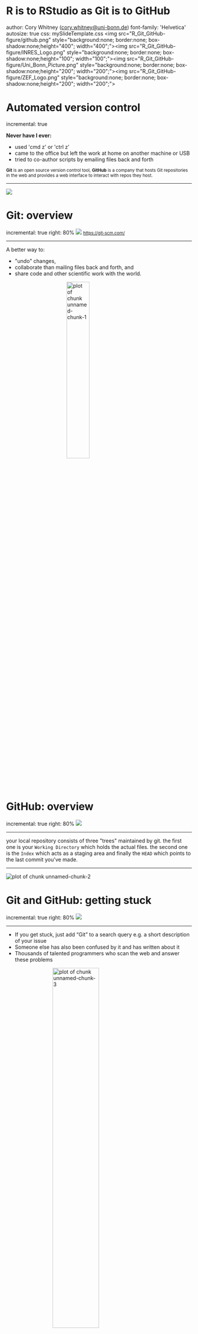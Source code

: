 <style>
.section .reveal .state-background {
    background: white;}
.section .reveal h1,
.section .reveal p {
    color: black;
    position: relative;
    top: 1%;}
    </style>
    
<style>

.footer {
    color: black; background: white;
    position: fixed; top: 100%;
    text-align:left; width:100%;
}

</style>


R is to RStudio as Git is to GitHub 
========================================================
author: Cory Whitney   (cory.whitney@uni-bonn.de)
font-family: 'Helvetica'
autosize: true
css: mySlideTemplate.css
<img src="R_Git_GitHub-figure/github.png" style="background:none; border:none; box-shadow:none;height="400"; width="400";"><img src="R_Git_GitHub-figure/INRES_Logo.png" style="background:none; border:none; box-shadow:none;height="100"; width="100";"><img src="R_Git_GitHub-figure/Uni_Bonn_Picture.png" style="background:none; border:none; box-shadow:none;height="200"; width="200";"><img src="R_Git_GitHub-figure/ZEF_Logo.png" style="background:none; border:none; box-shadow:none;height="200"; width="200";">

Automated version control
========================================================
incremental: true

**Never have I ever:**
- used 'cmd z' or 'ctrl z'
- came to the office but left the work at home on another machine or USB
- tried to co-author scripts by emailing files back and forth

<small>**Git** is an open source version control tool, **GitHub** is a company that hosts Git repositories in the web and provides a web interface to interact with repos they host.</small>

***

![](R_Git_GitHub-figure/final_doc_comic.png)

<div class="footer" style="margin-top;font-size:60%;"> 
https://swcarpentry.github.io/git-novice/guide </div>

Git: overview
========================================================
incremental: true
right: 80%
![](R_Git_GitHub-figure/git_logo.png)
<small>https://git-scm.com/</small>

***

A better way to:
- "undo" changes,
- collaborate than mailing files back and forth, and
- share code and other scientific work with the world.

<img src="R_Git_GitHub-figure/git_logo_orange.png" title="plot of chunk unnamed-chunk-1" alt="plot of chunk unnamed-chunk-1" width="35%" style="display: block; margin: auto;" />

<div class="footer" style="margin-top;font-size:60%;"> 
<https://swcarpentry.github.io/git-novice/guide> </div>

GitHub: overview
========================================================
incremental: true
right: 80%
![](R_Git_GitHub-figure/octocat.png)

***

your local repository consists of three "trees" maintained by git. the first one is your `Working Directory` which holds the actual files. the second one is the `Index` which acts as a staging area and finally the `HEAD` which points to the last commit you've made.


***

<img src="R_Git_GitHub-figure/git_areas.jpg" title="plot of chunk unnamed-chunk-2" alt="plot of chunk unnamed-chunk-2" style="display: block; margin: auto;" />

<div class="footer" style="margin-top;font-size:60%;"> http://rogerdudler.github.io/git-guide/ </div>

Git and GitHub: getting stuck
========================================================
incremental: true
right: 80%
![](R_Git_GitHub-figure/octocat.png)
***

- If you get stuck, just add “Git” to a search query e.g. a short description of your issue
- Someone else has also been confused by it and has written about it
- Thousands of talented programmers who scan the web and answer these problems
<img src="R_Git_GitHub-figure/stack-overflow.png" title="plot of chunk unnamed-chunk-3" alt="plot of chunk unnamed-chunk-3" width="50%" style="display: block; margin: auto;" />

<div class="footer" style="margin-top;font-size:60%;"> 
https://stackoverflow.com/ </div>

Git and GitHub: basics
========================================================
incremental: true
right: 80%
![](R_Git_GitHub-figure/octocat.png)
***

Install Git & join Github (if you have not already):

- install Git
<small>https://git-scm.com/downloads</small>

- join Github
<small>https://github.com/</small>


Some useful tips on getting these running from our friends 

- University of Zurich
<small>http://www.geo.uzh.ch/microsite/reproducible_research/post/rr-rstudio-git/</small>

- Nathan Stephens, a very helpful R blogger 
<small>https://support.rstudio.com/hc/en-us/articles/200532077-Version-Control-with-Git-and-SVN</small>

GitHub: intro hello-world
========================================================
incremental: true
right: 80%
![](R_Git_GitHub-figure/octocat.png)
***
**GitHub** 
- a commercial website that lets you store repository publicly for free (get an education account with an uni email address)
- a friendly interface, no need to remember command line. 
- useful features including issues, wikis etc.

<img src="R_Git_GitHub-figure/Github-Icon-4.png" title="plot of chunk unnamed-chunk-4" alt="plot of chunk unnamed-chunk-4" style="display: block; margin: auto;" />

GitHub: intro hello-world
========================================================
incremental: true

![plot of chunk unnamed-chunk-5](R_Git_GitHub-figure/Hello_world.jpg)

<small>https://guides.github.com/activities/hello-world/</small>

Git: Command line
========================================================
incremental: true
right: 80%
![](R_Git_GitHub-figure/git_logo.png)
<small>https://git-scm.com/</small>
![](R_Git_GitHub-figure/git_logo_orange.png)

***

- `git reset --soft HEAD~1` or `commit SHA` 
we undo our last commit, but the changes contained in that commit are not lost

- `git reset --hard HEAD~1` or `commit SHA`
we discard all changes we've made in the working directory 

- `git stash`  
move the waiting changes out of the queue

<div class="footer" style="margin-top;font-size:60%;"> 
https://jennybc.github.io/2014-05-12-ubc/ubc-r/session03_git.html </div>


